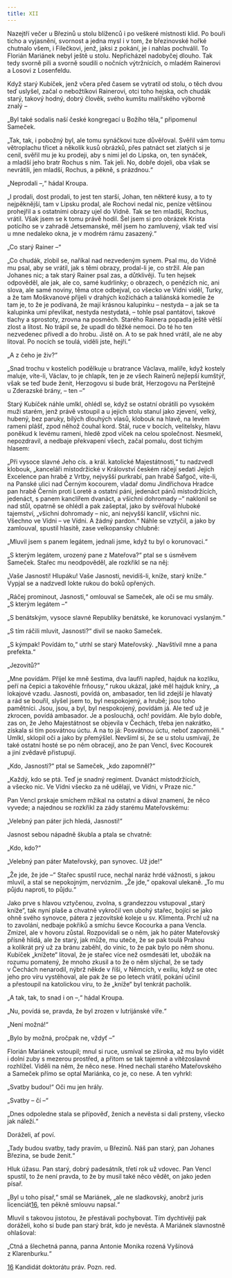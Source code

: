 ```yaml
---
title: XII
---
```


Nazejtří večer u Březinů u stolu blíženců i po veškeré místnosti klid. Po bouři ticho a vyjasnění, svornost a jedna mysl i v tom, že březinovské hořké chutnalo všem, i Filečkovi, jenž, jaksi z pokání, je i nahlas pochválil. To Florián Mariánek nebyl ještě u stolu. Nepřicházel nadobyčej dlouho. Tak tedy svorně pili a svorně soudili o nočních výtržnících, o mladém Rainerovi a Losovi z Losenfeldu.

Když starý Kubíček, jenž včera před časem se vytratil od stolu, o těch dvou teď uslyšel, začal o nebožtíkovi Rainerovi, otci toho hejska, och chudák starý, takový hodný, dobrý člověk, svého kumštu malířského výborně znalý –

„Byl také sodalis naší české kongregací u Božího těla,“ připomenul Sameček.

„Tak, tak, i pobožný byl, ale tomu synáčkovi tuze důvěřoval. Svěřil vám tomu větroplachu třicet a několik kusů obrázků, přes patnáct set zlatých si je cenil, svěřil mu je ku prodeji, aby s nimi jel do Lipska, on, ten synáček, a mladší jeho bratr Rochus s ním. Tak jeli. No, dobře dojeli, oba však se nevrátili, jen mladší, Rochus, a pěkně, s prázdnou.“

„Neprodali –,“ hádal Kroupa.

„I prodali, dost prodali, to jest ten starší, Johan, ten některé kusy, a to ty nejpěknější, tam v Lipsku prodal, ale Rochovi nedal nic, peníze většinou prohejřil a s ostatními obrazy ujel do Vídně. Tak se ten mladší, Rochus, vrátil. Však jsem se k tomu právě hodil. Šel jsem si pro obrázek Krista potícího se v zahradě Jetsemanské, měl jsem ho zamluvený, však teď visí u mne nedaleko okna, je v modrém rámu zasazený.“

„Co starý Rainer –“

„Co chudák, zlobil se, naříkal nad nezvedeným synem. Psal mu, do Vídně mu psal, aby se vrátil, jak s těmi obrazy, prodal-li je, co stržil. Ale pan Johanes nic; a tak starý Rainer psal zas, a důtklivěji. Tu ten hejsek odpověděl, ale jak, ale co, samé kudrlinky; o obrazech, o penězích nic, ani slova, ale samé noviny, těma otce odbejval, co všecko ve Vídni viděl, Turky, a že tam Moškvanové přijeli v drahých kožichách a taliánská komedie že tam je, to že je podívaná, že mají krásnou kalupinku – nestyda – a jak se ta kalupinka umí převlíkat, nestyda nestydatá, – tohle psal pantátovi, takové tlachy a sprostoty, zrovna na posměch. Starého Rainera popadla ještě větší zlost a lítost. No trápil se, že upadl do těžké nemoci. Do té ho ten nezvedenec přivedl a do hrobu. Jistě on. A to se pak hned vrátil, ale ne aby litoval. Po nocích se toulá, viděli jste, hejří.“

„A z čeho je živ?“

„Snad trochu v kostelích podělkuje u bratrance Václava, malíře, když kostely maluje, víte-li, Václav, to je chlapík, ten je ze všech Raine­rů nejlepší kumštýř, však se teď bude ženit, Herzogovu si bude brát, Herzogovu na Perštejně u Zderazské brány, – ten –“

Starý Kubíček náhle umlkl, ohlédl se, když se ostatní obrátili po vysokém muži starém, jenž právě vstoupil a u jejich stolu stanul jako zjevení, velký, hubený, bez paruky, bílých dlouhých vlasů, klobouk na hlavě, na levém rameni plášť, zpod něhož čouhal kord. Stál, ruce v bocích, velitelsky, hlavu poněkud k levému rameni, hledě zpod víček na celou společnost. Nesmekl, nepozdravil, a nedbaje překvapení všech, začal pomalu, dost tichým hlasem:

„Při vysoce slavné Jeho cís. a král. katolické Majestátnosti,“ tu nadzvedl klobouk, „kanceláři místodržické v Království českém ráčejí sedati Jejich Excelence pan hrabě z Vrtby, nejvyšší purkrabí, pan hrabě Šafgoč, víte-li, na Panské ulici nad Černým kocourem, vladař domu Jindřichova Hradce pan hrabě Černín proti Loretě a ostatní páni, jedenáct pánů místodržících, jedenáct, s panem kanclířem dvanáct, a všichni dohromady –“ naklonil se nad stůl, opatrně se ohlédl a pak zašeptal, jako by svěřoval hluboké tajemství, „všichni dohromady – nic, ani nejvyšší kanclíř, všichni nic. Všechno ve Vídni – ve Vídni. A žádný pardon.“ Náhle se vztyčil, a jako by zamlouval, spustil hlasitě, zase velkopansky chlubně:

„Mluvil jsem s panem legátem, jednali jsme, když tu byl o korunovaci.“

„S kterým legátem, urozený pane z Mateřova?“ ptal se s úsměvem Sameček. Stařec mu neodpověděl, ale rozkřikl se na něj:

„Vaše Jasnosti! Hlupáku! Vaše Jasnosti, nevidíš-li, kníže, starý kníže.“ Vypjal se a nadzvedl lokte rukou do boků opřených.

„Ráčej prominout, Jasnosti,“ omlouval se Sameček, ale oči se mu smály. „S kterým legátem –“

„S benátským, vysoce slavné Republiky benátské, ke korunovaci vyslaným.“

„S tím ráčili mluvit, Jasnosti?“ divil se naoko Sameček.

„S kýmpak! Povídám to,“ utrhl se starý Mateřovský. „Navštívil mne a pana prefekta.“

„Jezovitů?“

„Mne povídám. Přijel ke mně šestima, dva laufři napřed, hajduk na kozlíku, peří na čepici a takovéhle frňousy,“ rukou ukázal, jaké měl hajduk kníry, „a lokajové vzadu. Jasnosti, povídá on, ambasador, ten lid zdejší je hlavatý a rád se bouřil, slyšel jsem to, byl nespokojený, a hrubě; jsou toho pamětníci. Jsou, jsou, a byl, byl nespokojený, povídám já. Ale teď už je zkrocen, povídá ambasador. Je a poslouchá, och! povídám. Ale bylo dobře, zas on, že Jeho Majestátnost se objevila v Čechách, třeba jen nakrátko, získala si tím posvátnou úctu. A na to já: Posvátnou úctu, neboť zapomněli.“ Umlkl, sklopil oči a jako by přemýšlel. Nevšiml si, že se u stolu usmívají, že také ostatní hosté se po něm obracejí, ano že pan Vencl, švec Kocourek a jiní zvědavě přistupují.

„Kdo, Jasnosti?“ ptal se Sameček, „kdo zapomněl?“

„Každý, kdo se ptá. Teď je snadný regiment. Dvanáct místodržících, a všecko nic. Ve Vídni všecko za ně udělají, ve Vídni, v Praze nic.“

Pan Vencl prskaje smíchem mžikal na ostatní a dával znamení, že něco vyvede; a najednou se rozkřikl za zády starému Mateřovskému:

„Velebný pan páter jich hledá, Jasnosti!“

Jasnost sebou nápadně škubla a ptala se chvatně:

„Kdo, kdo?“

„Velebný pan páter Mateřovský, pan synovec. Už jde!“

„Že jde, že jde –“ Stařec spustil ruce, nechal naráz hrdé vážnosti, s jakou mluvil, a stal se nepokojným, nervózním. „Že jde,“ opakoval ulekaně. „To mu půjdu naproti, to půjdu.“

Jako prve s hlavou vztyčenou, zvolna, s grandezzou vstupoval „starý kníže“, tak nyní plaše a chvatně vykročil ven ubohý stařec, bojící se jako ohně svého synovce, pátera z jezovitské koleje u sv. Klimenta. Prchl už na to zavolání, nedbaje pokřiků a smíchu ševce Kocourka a pana Vencla. Zmizel, ale v hovoru zůstal. Rozpovídali se o něm, jak ho páter Mateřovský přísně hlídá, ale že starý, jak může, mu uteče, že se pak toulá Prahou a kolikrát prý už za bránu zaběhl, do vinic, to že pak bylo po něm shonu. Kubíček „knížete“ litoval, že je stařec více než osmdesáti let, ubožák na rozumu pomatený, že mnoho zkusil a to že o něm slýchal, že se tady v Čechách nenarodil, nýbrž někde v říši, v Němcích, v exiliu, když se otec jeho pro víru vystěhoval, ale pak že se po letech vrátil, pokání učinil a přestoupil na katolickou víru, to že „kníže“ byl tenkrát pacholík.

„A tak, tak, to snad i on –,“ hádal Kroupa.

„Nu, povídá se, pravda, že byl zrozen v lutrijánské víře.“

„Není možná!“

„Bylo by možná, pročpak ne, vždyť –“

Florián Mariánek vstoupil; mnul si ruce, usmíval se zširoka, až mu bylo vidět i dolní zuby s mezerou prostřed, a přitom se tak tajemně a vítězoslavně rozhlížel. Viděli na něm, že něco nese. Hned nechali starého Mateřovského a Sameček přímo se optal Mariánka, co je, co nese. A ten vyhrkl:

„Svatby budou!“ Oči mu jen hrály.

„Svatby – čí –“

„Dnes odpoledne stala se přípověď, ženich a nevěsta si dali prsteny, všecko jak náleží.“

Doráželi, ať poví.

„Tady budou svatby, tady pravím, u Březinů. Náš pan starý, pan Johanes Březina, se bude ženit.“

Hluk úžasu. Pan starý, dobrý padesátník, třetí rok už vdovec. Pan Vencl spustil, to že není pravda, to že by musil také něco vědět, on jako jeden písař.

„Byl u toho písař,“ smál se Mariánek, „ale ne sladkovský, anobrž juris licenciát[16](#footnote-30240-16), ten pěkně smlouvu napsal.“

Mluvil s takovou jistotou, že přestávali pochybovat. Tím dychtivěji pak doráželi, koho si bude pan starý brát, kdo je nevěsta. A Mariá­nek slavnostně ohlašoval:

„Ctná a šlechetná panna, panna Antonie Monika rozená Vyšínová z Klarenburku.“

[16](#footnote-30240-16-backlink) Kandidát doktorátu práv. Pozn. red.
